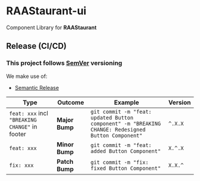 # RAAStaurant-ui

Component Library for **RAAStaurant**

## Release (CI/CD)

### This project follows [SemVer](https://semver.org/) versioning

We make use of:

- [Semantic Release](https://www.npmjs.com/package/semantic-release)

| Type                                           | Outcome        | Example                                                                                            | Version |
|------------------------------------------------|----------------|----------------------------------------------------------------------------------------------------|---------|
| `feat: xxx` incl `"BREAKING CHANGE"` in footer | **Major Bump** | `git commit -m "feat: updated Button component" -m "BREAKING CHANGE: Redesigned Button Component"` | `^.X.X` |
| `feat: xxx`                                    | **Minor Bump** | `git commit -m "feat: added Button Component"`                                                     | `X.^.X` |
| `fix: xxx`                                     | **Patch Bump** | `git commit -m "fix: fixed Button Component"`                                                      | `X.X.^` |

